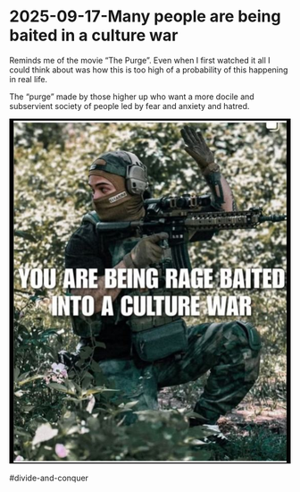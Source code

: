 # 2025-09-17-Many people are being baited in a culture war
Reminds me of the movie “The Purge”. Even when I first watched it all I could think about was how this is too high of a probability of this happening in real life.

The “purge” made by those higher up who want a more docile and subservient society of people led by fear and anxiety and hatred.

![Many people are being baited in a culture war.png](/zulu/Photos/Many%20people%20are%20being%20baited%20in%20a%20culture%20war.png)


#divide-and-conquer 